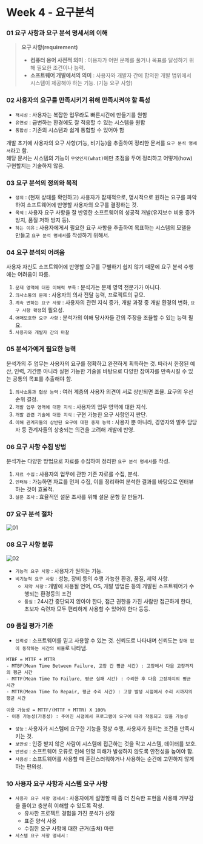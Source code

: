# Week 4 - 요구분석

### 01 요구 사항과 요구 분석 명세서의 이해

> **요구 사항(requirement)**
> - **컴퓨터 용어 사전적 의미** : 이용자가 어떤 문제를 풀거나 목표를 달성하기 위해 필요한 조건이나 능력.
> - **소프트웨어 개발에서의 의미** : 사용자와 개발자 간에 합의한 개발 범위에서 시스템이 제공해야 하는 기능. (기능 요구 사항)
  
### 02 사용자의 요구를 만족시키기 위해 만족시켜야 할 특성
- `적시성` : 사용자는 복잡한 업무라도 빠른시간에 만들기를 원함
- `유연성` : 급변하는 환경에도 잘 적응할 수 있는 시스템을 원함
- `통합성` : 기존의 시스템과 쉽게 통합할 수 있어야 함  
  
개발 초기에 사용자의 요구 사항(기능, 비기능)을 추출하여 정리한 문서를 `요구 분석 명세서`라고 함.  
해당 문서는 시스템의 기능이 `무엇인지(what)`에만 초점을 두어 정리하고 어떻게(how) 구현할지는 기술하지 않음.
  
### 03 요구 분석의 정의와 목적
- `정의` : (현재 상태를 확인하고) 사용자가 잠재적으로, 명시적으로 원하는 요구를 파악하여 소프트웨어에 반영할 사용자의 요구를 결정하는 것.
- `목적` : 사용자 요구 사항을 잘 반영한 소프트웨어의 성공적 개발(유지보수 비용 증가 방지, 품질 저하 방지 등).
- `하는 이유` : 사용자에게서 필요한 요구 사항을 추출하여 목표하는 시스템의 모델을 만들고 	`요구 분석 명세서`를 작성하기 위해서.
  
### 04 요구 분석의 어려움
사용자 자신도 소프트웨어에 반영할 요구를 구별하기 쉽지 않기 때문에 요구 분석 수행에는 어려움이 따름.
1. `문제 영역에 대한 이해력 부족` : 분석가는 문제 영역 전문가가 아니다.
2. `의사소통의 문제` : 사용자의 의사 전달 능력, 프로젝트의 규모.
3. `계속 변하는 요구 사항` : 사용자의 관련 지식 증가, 개발 과정 중 개발 환경의 변화, `요구 사항 확정`의 필요성.
4. `애매모호한 요구 사항` : 분석가의 이해 당사자들 간의 주장을 조율할 수 있는 능력 필요.
5. `사용자와 개발자 간의 마찰`

### 05 분석가에게 필요한 능력
분석가의 주 업무는 사용자의 요구를 정확하고 완전하게 획득하는 것. 따라서 한정된 예산, 인력, 기간뿐 아니라 실현 가능한 기술을 바탕으로 다양한 참여자를 만족시킬 수 있는 공통의 목표를 추출해야 함.
1. `의사소통과 협상 능력` : 여러 계층의 사용자 의견이 서로 상반되면 조율. 요구의 우선순위 결정.
2. `개발 업무 영역에 대한 지식` : 사용자의 업무 영역에 대한 지식. 
3. `개발 관련 기술에 대한 지식` : 구현 가능한 요구 사항인지 판단.
4. `이해 관계자들의 상반된 요구에 대한 중재 능력` : 사용자 뿐 아니라, 경영자와 발주 담당자 등 관계자들의 상충되는 의견을 고려해 개발에 반영.
  
### 06 요구 사항 수집 방법
분석가는 다양한 방법으로 자료를 수집하여 정리한 `요구 분석 명세서`를 작성.
1. `자료 수집` : 사용자의 업무에 관한 기존 자료를 수집, 분석.
2. `인터뷰` : 가능하면 자료를 먼저 수집, 이를 정리하여 분석한 결과를 바탕으로 인터뷰하는 것이 효율적.
3. `설문 조사` : 효율적인 설문 조사를 위해 설문 문항 잘 만들기.
  
### 07 요구 분석 절차
![01](https://github.com/ohbokdong/SoftwareEngineeringStudy/blob/master/summary/img/week4/week4-01.png)
  
### 08 요구 사항 분류
![02](https://github.com/ohbokdong/SoftwareEngineeringStudy/blob/master/summary/img/week4/week4-02.png)
- `기능적 요구 사항` : 사용자가 원하는 기능.
- `비기능적 요구 사항` : 성능, 장비 등의 수행 가능한 환경, 품질, 제약 사항.
    - `제약 사항` : 개발에 사용될 언어, OS, 개발 방법론 등의 개발된 소프트웨어가 수행되는 환경등의 조건
    - `품질` : 24시간 중단되지 않아야 한다, 접근 권한을 가진 사람만 접근하게 한다, 초보자 숙련자 모두 편리하게 사용할 수 있어야 한다 등등.

### 09 품질 평가 기준
- `신뢰성` : 소프트웨어를 믿고 사용할 수 있는 것. 신뢰도로 나타내며 신뢰도는 `장애 없이 동작하는 시간의 비율`로 나타냄.
```
MTBF = MTTF + MTTR
- MTBF(Mean Time Between Failure, 고장 간 평균 시간) : 고장에서 다음 고장까지의 평균 시간
- MTTF(Mean Time To Failure, 평균 실패 시간) : 수리한 후 다음 고장까지의 평균 시간
- MTTR(Mean Time To Repair, 평균 수리 시간) : 고장 발생 시점에서 수리 시까지의 평균 시간

이용 가능성 = MTTF/(MTTF + MTTR) X 100%
- 이용 가능성(가용성) : 주어진 시점에서 프로그램이 요구에 따라 작동되고 있을 가능성
```
- `성능` : 사용자가 시스템에 요구한 기능을 정상 수행, 사용자가 원하는 조건을 만족시키는 것.
- `보안성` : 인증 받지 않은 사람이 시스템에 접근하는 것을 막고 시스템, 데이터를 보호.
- `안전성` : 소프트웨어 오류로 인해 인명 피해가 발생하지 않도록 안전성을 높여야 함.
- `사용성` : 소프트웨어를 사용할 때 혼란스러워하거나 사용하는 순간에 고민하지 않게하는 편의성.

### 10 사용자 요구 사항과 시스템 요구 사항
- `사용자 요구 사항 명세서` : 사용자에게 설명할 때 좀 더 친숙한 표현을 사용해 거부감을 줄이고 충분히 이해할 수 있도록 작성.
    - 유사한 프로젝트 경험을 가진 분석가 선정
    - 표준 양식 사용
    - 수집한 요구 사항에 대한 근거(출처) 마련
- `시스템 요구 사항 명세서` : 